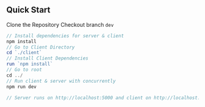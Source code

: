 ## Quick Start


Clone the Repository
Checkout branch `dev`

```javascript
// Install dependencies for server & client
npm install
// Go to Client Directory
cd `./client`
// Install Client Dependencies
run `npm install`
// Go to root
cd ../
// Run client & server with concurrently
npm run dev

// Server runs on http://localhost:5000 and client on http://localhost:3000
```
